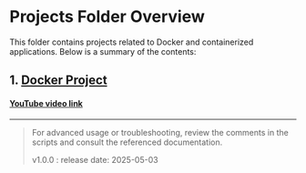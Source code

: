 # Projects Folder Overview

This folder contains projects related to Docker and containerized applications. Below is a summary of the contents:

## 1. [Docker Project](docker_project.md)

#### [YouTube video link](https://youtu.be/kKfLotzx-Cs)

---
> For advanced usage or troubleshooting, review the comments in the scripts and consult the referenced documentation.
>
> v1.0.0 : release date: 2025-05-03
